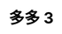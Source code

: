 ---
title: 多多 3
layout: toto_3/list
description: 幸运游戏 多多 3, 中奖即可获得千倍幸运积分大奖.
js: ["js/sound.js", "js/i19n.js", "js/game/toto_3/share.js", "js/game/toto_3/list.js"]
css: ["css/game/toto_3/toto_3.css"]
---